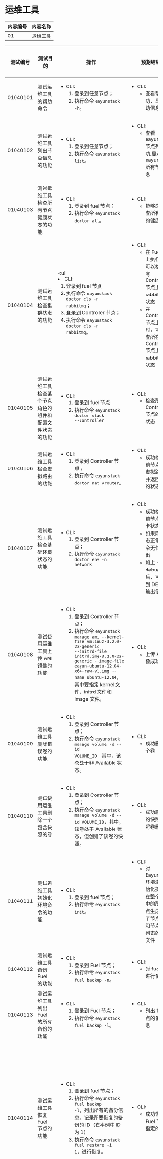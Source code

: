 # 运维工具

|内容编号|内容名称|
|--------|--------|
|01|运维工具|

|测试编号|测试目的|操作|预期结果|实际结果|备注|Rally/Tempest/None|
|--------|--------|----|--------|--------|----|------------------|
|01040101|测试运维工具的帮助命令|<ul><li>CLI:<ol><li>登录到任意节点；</li><li>执行命令 <code>eayunstack -h</code>。</li></ol></li></ul>|<ul><li>CLI:<ul><li>查看帮助成功，显示帮助信息</li></ul></li></ul>|||None|
|01040102|测试运维工具列出节点信息的功能|<ul><li>CLI:<ol><li>登录到任意节点；</li><li>执行命令 <code>eayunstack list</code>。</li></ol></li></ul>|<ul><li>CLI:<ul><li>查看 eayunstack 节点列表成功,显示 eayunstack 所有节点信息</li></ul></li></ul>||||
|01040103|测试运维工具检查所有节点健康状态的功能|<ul><li>CLI:<ol><li>登录到 fuel 节点；</li><li>执行命令 <code>eayunstack doctor all</code>。</li></ol></li></ul>|<ul><li>CLI:<ul><li>能够成功检查所有节点的健康状态</li></ul></li></ul>||在其他节点执行则检查当前节点的健康状态||
|01040104|测试运维工具检查集群状态的功能|<ul<li>CLI:<ol><li>登录到 fuel 节点</li><li>执行命令 <code>eayunstack doctor cls -n rabbitmq</code>；</li><li>登录到 Controller 节点；</li><li>执行命令 <code>eayunstack doctor cls -n rabbitmq</code>。</li></ol></li></ul>|<ul><li>CLI:<ul><li>在 Fuel 节点上执行时，可以检查所有 Controller 节点上的 rabbitmq 的状态</li><li>在 Controller 节点上执行时，可以检查所在的 Controller 节点上的 rabbitmq 的状态</li></ul></li></ul>||-n 的参数为集群名称||
|01040105|测试运维工具检查某个节点角色的组件和配置文件状态的功能|<ul><li>CLI:<ol><li>登录到 fuel 节点</li><li>执行命令 <code>eayunstack doctor stack --controller</code></li></ol></li></ul>|<ul><li>CLI:<ul><li>检查所有 Controller 节点的健康状态</li></ul></li></ul>||后面的参数可以指定为其他节点||
|01040106|测试运维工具检查虚拟路由的功能|<ul><li>CLI:<ol><li>登录到 Controller 节点；</li><li>执行命令 <code>eayunstack doctor net vrouter</code>。</li></ol></li></ul>|<ul><li>CLI:<ul><li>成功检查当前节点上的虚拟路由，并返回路由的状态</li></ul></li></ul>||只能在网络节上执行，在本环境中即 Controller 节点||
|01040107|测试运维工具检查基础环境状态的功能|<ul><li>CLI:<ol><li>登录到 Controller 节点；</li><li>执行命令 <code>eayunstack doctor env -n network</code></li></ol></li></ul>|<ul><li>CLI:<ul><li>成功检测当前节点的网卡状态</li><li>如果网卡状态正常，命令无任何输出</li><li>加上 --debug 参数后，可以看到 DEBUG 输出信息</li></ul></li></ul>||-n 参数指定不同的基础环境||
|01040108|测试使用运维工具上传 AMI 镜像的功能|<ul><li>CLI:<ol><li>登录到 Controller 节点；</li><li>执行命令 <code>eayunstack manage ami --kernel-file vmlinuz-3.2.0-23-generic --initrd-file initrd.img-3.2.0-23-generic --image-file eayun-ubuntu-12.04-x64-raw-v1.img --name ubuntu-12.04</code>，其中要指定 kernel 文件、initrd 文件和 image 文件。</li></ol></li></ul>|<ul><li>CLI:<ul><li>上传 AMI 镜像成功</li></ol></li></ul>||只能在 Controller 节点执行该命令||
|01040109|测试运维工具删除错误卷的功能|<ul><li>CLI:<ol><li>登录到 Controller 节点；</li><li>执行命令 <code>eayunstack manage volume -d --id VOLUME_ID</code>，其中，该卷处于非 Available 状态。</li></ol></li></ul>|<ul><li>CLI:<ul><li>成功删除一个卷</li></ul></li></ul>||只能在 Controller 节点上使用||
|01040110|测试使用运维工具删除一个包含快照的卷|<ul><li>CLI:<ol><li>登录到 Controller 节点；</li><li>执行命令 <code>eayunstack manage volume -d --id VOLUME_ID</code>，其中，该卷处于 Available 状态，但创建了该卷的快照。</li></ol></li></ul>|<ul><li>CLI:<ul><li>成功删除卷的快照，并将卷删除</li></ul></li></ul>||只能在 Controller 节点上使用||
|01040111|测试运维工具初始化环境命令的功能|<ul><li>CLI:<ol><li>登录到 fuel 节点；</li><li>执行命令 <code>eayunstack init</code>。</li></ol></li></ul>|<ul><li>CLI:<ul><li>对 EayunStack 环境进行初始化操作，在整个环境中的所有节点生成保存了节点角色和节点信息列表的配置文件</li></ul></li></ul>||只能在 fuel 节点上使用||
|01040112|测试运维工具备份 Fuel 的功能|<ul><li>CLI:<ol><li>登录到 Fuel 节点；</li><li>执行命令 <code>eayunstack fuel backup -n</code>。</li></ol></li></ul>|<ul><li>CLI:<ul><li>对 fuel 节点进行备份</li></ul></li></ul>||只能在 Fuel 节点上使用||
|01040113|测试运维工具列出 Fuel 的所有备份的功能|<ul><li>CLI:<ol><li>登录到 Fuel 节点；</li><li>执行命令 <code>eayunstack fuel backup -l</code>。</li></ol></li></ul>|<ul><li>CLI:<ul><li>列出 fuel 节点的备份信息</li></ul></li></ul>||只能在 fuel 节点上使用||
|01040114|测试运维工具恢复 Fuel 节点的功能|<ul><li>CLI:<ol><li>登录到 fuel 节点；</li><li>执行命令 <code>eayunstack fuel backup -l</code>，列出所有的备份信息，记录所要恢复的备份的 ID（在本例中 ID 为 1）</li><li>执行命令 <code>eayunstack fuel restore -i 1</code>，进行恢复。</li></ol></li></ul>|<ul><li>CLI:<ul><li>成功恢复 Fuel 节点到指定的备份</li></ul></li></ul>||<ul><li>只能在 fuel 节点上使用</li><li>使用 -f 参数，可以指定备份文件，如从 U 盘的备份中恢复 Fuel</li></ul>||
|01040115|测试使用运维工具配置 ceph cluster 网络的功能|<ul><li>CLI:<ol><li>登录到 fuel 节点；</li><li>执行命令 <code>eayunstack fuel ceph_cluster_network --env 1 --cidr 172.16.200.0/24 --nic_mappings 6:eth4,7:eth4,8:eth4 </code>。</li></ol></li></ul>|<ul><li>CLI:<ul><li>成功配置 ceph cluster 网络</li></ul></li></ul>||只能在 fuel 节点上使用||
|01040116|测试使用运维工具部署监控插件的功能||||||
|01040117|测试使用运维工具升级环境的功能||||||
